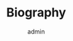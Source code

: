 ---
widget: bio
headless: true  # This file represents a page section.

# Put Your Section Options Here (title, background etc.)
title: Biography
weight: 40 # Position of section on page

# Choose the user profile to display
# This should be the username (folder name) of a profile in your `content/authors/` folder.
author: 'admin'
---